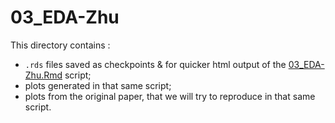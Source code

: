 # 03_EDA-Zhu

This directory contains :
- `.rds` files saved as checkpoints & for quicker html output of the [03_EDA-Zhu.Rmd](../../../../scripts/analysis-individual/Zhu-2019/03_EDA-Zhu.Rmd) script;
- plots generated in that same script;
- plots from the original paper, that we will try to reproduce in that same script.